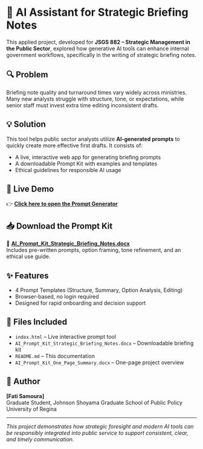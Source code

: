 
# 🧠 AI Assistant for Strategic Briefing Notes

This applied project, developed for **JSGS 882 – Strategic Management in the Public Sector**, explored how generative AI tools can enhance internal government workflows, specifically in the writing of strategic briefing notes.

## 🔍 Problem

Briefing note quality and turnaround times vary widely across ministries. Many new analysts struggle with structure, tone, or expectations, while senior staff must invest extra time editing inconsistent drafts.

## 💡 Solution

This tool helps public sector analysts utilize **AI-generated prompts** to quickly create more effective first drafts. It consists of:
- A live, interactive web app for generating briefing prompts
- A downloadable Prompt Kit with examples and templates
- Ethical guidelines for responsible AI usage

## 🚀 Live Demo

👉 **[Click here to open the Prompt Generator](https://fatoumata-kz.github.io/ai-prompt-kit/)**

## 📥 Download the Prompt Kit

📄 **[AI_Prompt_Kit_Strategic_Briefing_Notes.docx](AI_Prompt_Kit_Strategic_Briefing_Notes.docx)**  
Includes pre-written prompts, option framing, tone refinement, and an ethical use guide.

## ✨ Features

- 4 Prompt Templates (Structure, Summary, Option Analysis, Editing)
- Browser-based, no login required
- Designed for rapid onboarding and decision support

## 📁 Files Included

- `index.html` – Live interactive prompt tool
- `AI_Prompt_Kit_Strategic_Briefing_Notes.docx` – Downloadable briefing kit
- `README.md` – This documentation
- `AI_Prompt_Kit_One_Page_Summary.docx` – One-page project overview

## 👤 Author

**[Fati Samoura]**  
Graduate Student, Johnson Shoyama Graduate School of Public Policy  
University of Regina

---

_This project demonstrates how strategic foresight and modern AI tools can be responsibly integrated into public service to support consistent, clear, and timely communication._  
